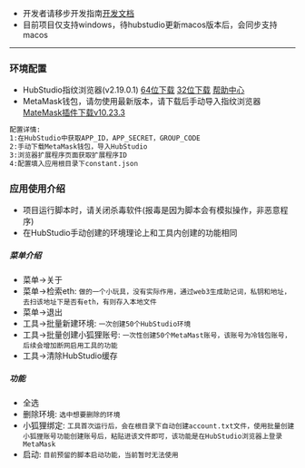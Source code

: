 - 开发者请移步开发指南[开发文档](https://github.com/Autumn-Rains-yan/airdrop-spider/blob/main/README.dev.md)
- 目前项目仅支持windows，待hubstudio更新macos版本后，会同步支持macos
---
### 环境配置
- HubStudio指纹浏览器(v2.19.0.1)
[64位下载](https://www.hubstudio.io/xxxlllyyy/123/2.19.0.1/64/HubstudioSetup-v2.19.0.1_x64.exe)
[32位下载](https://www.hubstudio.io/xxxlllyyy/123/2.19.0.1/32/HubstudioSetup-v2.19.0.1_x86.exe)
[帮助中心](https://support.hubstudio.cn/7cc7/4d9b)
- MetaMask钱包，请勿使用最新版本，请下载后手动导入指纹浏览器 [MateMask插件下载v10.23.3](https://github.com/MetaMask/metamask-extension/releases/download/v10.23.3/metamask-chrome-10.23.3.zip)
```html
配置详情:
1:在HubStudio中获取APP_ID，APP_SECRET，GROUP_CODE
2:手动下载MetaMask钱包，导入HubStudio
3:浏览器扩展程序页面获取扩展程序ID
4:配置填入应用根目录下constant.json
```
### 应用使用介绍
- 项目运行脚本时，请关闭杀毒软件(报毒是因为脚本会有模拟操作，非恶意程序)
- 在HubStudio手动创建的环境理论上和工具内创建的功能相同

##### 菜单介绍
- 菜单->关于
- 菜单->检索eth: `做的一个小玩具，没有实际作用，通过web3生成助记词，私钥和地址，去扫该地址下是否有eth，有则存入本地文件`
- 菜单->退出
- 工具->批量新建环境: `一次创建50个HubStudio环境`
- 工具->批量创建小狐狸账号: `一次性创建50个MetaMast账号，该账号为冷钱包账号，后续会增加断网启用工具的功能`
- 工具->清除HubStudio缓存

##### 功能
- 全选
- 删除环境: `选中想要删除的环境`
- 小狐狸绑定: `工具首次运行后，会在根目录下自动创建account.txt文件，使用批量创建小狐狸账号功能创建账号后，粘贴进该文件即可，该功能是在HubStudio浏览器上登录MetaMask`
- 启动: `目前预留的脚本启动功能，当前暂时无法使用`
